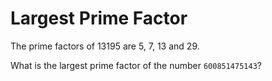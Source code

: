# Largest Prime Factor

The prime factors of 13195 are 5, 7, 13 and 29.

What is the largest prime factor of the number `600851475143`?